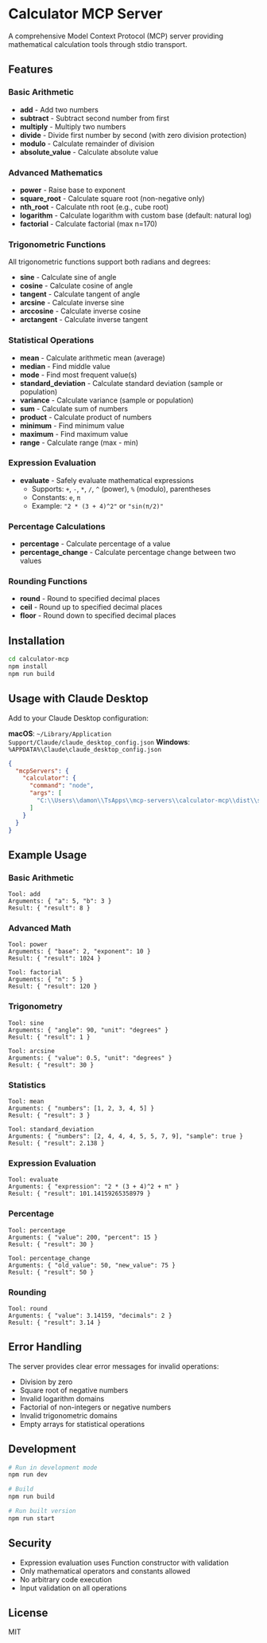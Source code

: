 # Calculator MCP Server

A comprehensive Model Context Protocol (MCP) server providing mathematical calculation tools through stdio transport.

## Features

### Basic Arithmetic
- **add** - Add two numbers
- **subtract** - Subtract second number from first
- **multiply** - Multiply two numbers
- **divide** - Divide first number by second (with zero division protection)
- **modulo** - Calculate remainder of division
- **absolute_value** - Calculate absolute value

### Advanced Mathematics
- **power** - Raise base to exponent
- **square_root** - Calculate square root (non-negative only)
- **nth_root** - Calculate nth root (e.g., cube root)
- **logarithm** - Calculate logarithm with custom base (default: natural log)
- **factorial** - Calculate factorial (max n=170)

### Trigonometric Functions
All trigonometric functions support both radians and degrees:
- **sine** - Calculate sine of angle
- **cosine** - Calculate cosine of angle
- **tangent** - Calculate tangent of angle
- **arcsine** - Calculate inverse sine
- **arccosine** - Calculate inverse cosine
- **arctangent** - Calculate inverse tangent

### Statistical Operations
- **mean** - Calculate arithmetic mean (average)
- **median** - Find middle value
- **mode** - Find most frequent value(s)
- **standard_deviation** - Calculate standard deviation (sample or population)
- **variance** - Calculate variance (sample or population)
- **sum** - Calculate sum of numbers
- **product** - Calculate product of numbers
- **minimum** - Find minimum value
- **maximum** - Find maximum value
- **range** - Calculate range (max - min)

### Expression Evaluation
- **evaluate** - Safely evaluate mathematical expressions
  - Supports: `+`, `-`, `*`, `/`, `^` (power), `%` (modulo), parentheses
  - Constants: `e`, `π`
  - Example: `"2 * (3 + 4)^2"` or `"sin(π/2)"`

### Percentage Calculations
- **percentage** - Calculate percentage of a value
- **percentage_change** - Calculate percentage change between two values

### Rounding Functions
- **round** - Round to specified decimal places
- **ceil** - Round up to specified decimal places
- **floor** - Round down to specified decimal places

## Installation

```bash
cd calculator-mcp
npm install
npm run build
```

## Usage with Claude Desktop

Add to your Claude Desktop configuration:

**macOS**: `~/Library/Application Support/Claude/claude_desktop_config.json`
**Windows**: `%APPDATA%\Claude\claude_desktop_config.json`

```json
{
  "mcpServers": {
    "calculator": {
      "command": "node",
      "args": [
        "C:\\Users\\damon\\TsApps\\mcp-servers\\calculator-mcp\\dist\\server.js"
      ]
    }
  }
}
```

## Example Usage

### Basic Arithmetic
```
Tool: add
Arguments: { "a": 5, "b": 3 }
Result: { "result": 8 }
```

### Advanced Math
```
Tool: power
Arguments: { "base": 2, "exponent": 10 }
Result: { "result": 1024 }

Tool: factorial
Arguments: { "n": 5 }
Result: { "result": 120 }
```

### Trigonometry
```
Tool: sine
Arguments: { "angle": 90, "unit": "degrees" }
Result: { "result": 1 }

Tool: arcsine
Arguments: { "value": 0.5, "unit": "degrees" }
Result: { "result": 30 }
```

### Statistics
```
Tool: mean
Arguments: { "numbers": [1, 2, 3, 4, 5] }
Result: { "result": 3 }

Tool: standard_deviation
Arguments: { "numbers": [2, 4, 4, 4, 5, 5, 7, 9], "sample": true }
Result: { "result": 2.138 }
```

### Expression Evaluation
```
Tool: evaluate
Arguments: { "expression": "2 * (3 + 4)^2 + π" }
Result: { "result": 101.14159265358979 }
```

### Percentage
```
Tool: percentage
Arguments: { "value": 200, "percent": 15 }
Result: { "result": 30 }

Tool: percentage_change
Arguments: { "old_value": 50, "new_value": 75 }
Result: { "result": 50 }
```

### Rounding
```
Tool: round
Arguments: { "value": 3.14159, "decimals": 2 }
Result: { "result": 3.14 }
```

## Error Handling

The server provides clear error messages for invalid operations:
- Division by zero
- Square root of negative numbers
- Invalid logarithm domains
- Factorial of non-integers or negative numbers
- Invalid trigonometric domains
- Empty arrays for statistical operations

## Development

```bash
# Run in development mode
npm run dev

# Build
npm run build

# Run built version
npm run start
```

## Security

- Expression evaluation uses Function constructor with validation
- Only mathematical operators and constants allowed
- No arbitrary code execution
- Input validation on all operations

## License

MIT
